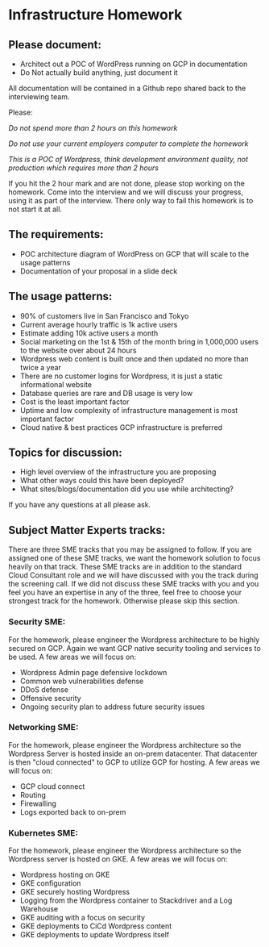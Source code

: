 # Infrastructure Homework

## Please document:

* Architect out a POC of WordPress running on GCP in documentation
* Do Not actually build anything, just document it
  
All documentation will be contained in a Github repo shared back to the interviewing team.  

Please:

*Do not spend more than 2 hours on this homework*

*Do not use your current employers computer to complete the homework*

*This is a POC of Wordpress, think development environment quality, not production which requires more than 2 hours*

If you hit the 2 hour mark and are not done, please stop working on the homework.  Come into the interview and we will discuss your progress, using it as part of the interview.  There only way to fail this homework is to not start it at all.  

## The requirements:

* POC architecture diagram of WordPress on GCP that will scale to the usage patterns
* Documentation of your proposal in a slide deck

## The usage patterns:

* 90% of customers live in San Francisco and Tokyo
* Current average hourly traffic is 1k active users
* Estimate adding 10k active users a month
* Social marketing on the 1st & 15th of the month bring in 1,000,000 users to the website over about 24 hours
* Wordpress web content is built once and then updated no more than twice a year
* There are no customer logins for Wordpress, it is just a static informational website
* Database queries are rare and DB usage is very low
* Cost is the least important factor
* Uptime and low complexity of infrastructure management is most important factor
* Cloud native & best practices GCP infrastructure is preferred

## Topics for discussion:

* High level overview of the infrastructure you are proposing
* What other ways could this have been deployed?
* What sites/blogs/documentation did you use while architecting?

If you have any questions at all please ask.

## Subject Matter Experts tracks:

There are three SME tracks that you may be assigned to follow.  If you are assigned one of these SME tracks, we want the homework solution to focus heavily on that track.  These SME tracks are in addition to the standard Cloud Consultant role and we will have discussed with you the track during the screening call.  If we did not discuss these SME tracks with you and you feel you have an expertise in any of the three, feel free to choose your strongest track for the homework.  Otherwise please skip this section.

### Security SME:

For the homework, please engineer the Wordpress architecture to be highly secured on GCP.  Again we want GCP native security tooling and services to be used.  A few areas we will focus on:

* Wordpress Admin page defensive lockdown
* Common web vulnerabilities defense
* DDoS defense
* Offensive security
* Ongoing security plan to address future security issues

### Networking SME:

For the homework, please engineer the Wordpress architecture so the Wordpress Server is hosted inside an on-prem datacenter.  That datacenter is then "cloud connected" to GCP to utilize GCP for hosting.  A few areas we will focus on:

* GCP cloud connect
* Routing
* Firewalling
* Logs exported back to on-prem

### Kubernetes SME:

For the homework, please engineer the Wordpress architecture so the Wordpress server is hosted on GKE.  A few areas we will focus on:

* Wordpress hosting on GKE
* GKE configuration
* GKE securely hosting Wordpress
* Logging from the Wordpress container to Stackdriver and a Log Warehouse
* GKE auditing with a focus on security
* GKE deployments to CiCd Wordpress content
* GKE deployments to update Wordpress itself
